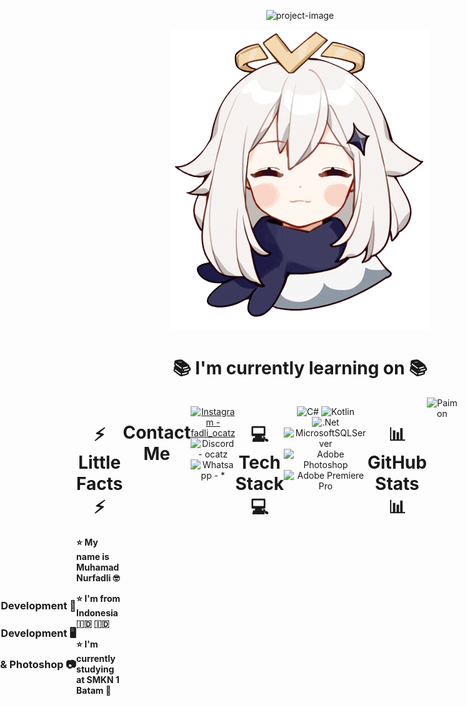 <p align="center"><img src="https://capsule-render.vercel.app/api?type=waving&height=300&color=gradient&text=👑%20ABOUT%20ME%20👑&textBg=false&fontSize=80&desc=Muhamad%20Nurfadli&descAlign=50&descAlignY=66&descSize=25" alt="project-image"></p>

<div align="center">
  <picture>
  <source media="(prefers-color-scheme: dark)" srcset="https://64.media.tumblr.com/eb537770268399c917f32932ce7acdfd/2fc7711415efeb4c-18/s540x810/2999150f2060c53a89d149f5c03dc1b2c541868f.gif">
  <source media="(prefers-color-scheme: light)" srcset="https://github.com/OcatZ0/OcatZ0/blob/main/PaimonGIF.gif">
  <img src="https://github.com/OcatZ0/OcatZ0/blob/main/PaimonGIF.gif" alt="Paimon" style="max-width: 100%; height: auto;">
</picture>
</div>

<h1 align="center" id="title">📚 I'm currently learning on 📚</h1>
<div style="display: flex; justify-content: flex-end;">
  <div style="text-align: end;">
      <div style="text-align: left;">
    <picture>
      <!-- Dark Mode -->
      <source 
        media="(prefers-color-scheme: dark)" 
        srcset="https://github.com/OcatZ0/OcatZ0/blob/main/office_dark.gif"
        alt="project-image" width="450" height="600" align="left"
      />
      <!-- Light Mode -->
      <img 
        src="https://user-images.githubusercontent.com/74038190/213760697-1dc03683-ba49-44f2-985e-95fd5ec22d3f.gif" 
        alt="Profile Details" width="450" height="300" align="left"
      />
  </picture>
        
<h3 align="end" id="title">Android Software Development 📱</h3> 
<h3 align="end" id="title">Windows Software Development 🖥️</h3>
<h3 align="end" id="title">(✨a sprinkle of✨) Adobe Premiere Pro 🎬 & Photoshop 📷</h3>  
  </div>
</div>

<br>
<br>
<br>
<br>
<br>
<br>
<br>
<br>
<br>

<div align="start">
      <h1 align="center" id="title">⚡ Little Facts ⚡</h1>
  <div style="text-align: left;">
        
**⭐ My name is Muhamad Nurfadli 🤓**

**⭐ I'm from Indonesia 🇮🇩 🇮🇩</h3>**

**⭐ I'm currently studying at SMKN 1 Batam 🏫**

  </div>
</div>

<br>
<br>
<br>
<br>

<h1 align="center" id="title">Contact Me</h1>
<div align="center">
  
  [![Instagram - fadli_ocatz](https://img.shields.io/static/v1?label=Instagram&message=fadli_ocatz&color=E1306C&style=for-the-badge&logo=instagram)](https://www.instagram.com/fadli_ocatz/)
  ![Discord - ocatz](https://img.shields.io/badge/Discord-ocatz-5865F2?style=for-the-badge&logo=instagram&logoColor=5865F2)
  ![Whatsapp - *](https://img.shields.io/badge/Whatsapp-0895603512180-25D366?style=for-the-badge&logo=whatsapp&logoColor=25D366)
  
</div>

<br>

<h1 align="center" id="title">💻 Tech Stack 💻</h1>

<div align="center">
  
  ![C#](https://img.shields.io/badge/c%23-%23239120.svg?style=for-the-badge&logo=csharp&logoColor=white)
  ![Kotlin](https://img.shields.io/badge/kotlin-%237F52FF.svg?style=for-the-badge&logo=kotlin&logoColor=white)
  ![.Net](https://img.shields.io/badge/.NET-5C2D91?style=for-the-badge&logo=.net&logoColor=white)
  ![MicrosoftSQLServer](https://img.shields.io/badge/Microsoft%20SQL%20Server-CC2927?style=for-the-badge&logo=microsoft%20sql%20server&logoColor=white)
  ![Adobe Photoshop](https://img.shields.io/badge/adobe%20photoshop-%2331A8FF.svg?style=for-the-badge&logo=adobe%20photoshop&logoColor=white)
  ![Adobe Premiere Pro](https://img.shields.io/badge/Adobe%20Premiere%20Pro-9999FF.svg?style=for-the-badge&logo=Adobe%20Premiere%20Pro&logoColor=white)
  
</div>

<br>

<h1 align="center" id="title">📊 GitHub Stats 📊</h1>
<div align="center">
  <picture>
    <!-- Dark Mode -->
    <source 
      media="(prefers-color-scheme: dark)" 
      srcset="https://raw.githubusercontent.com/OcatZ0/github-profile-summary-cards/main/profile-summary-card-output/blueberry/0-profile-details.svg"
    />
    <!-- Light Mode -->
    <img 
      src="https://raw.githubusercontent.com/OcatZ0/github-profile-summary-cards/main/profile-summary-card-output/buefy/0-profile-details.svg" 
      alt="Profile Details"
    />
  </picture>
  
  <div align="center">
    <picture>
      <!-- Dark Mode -->
      <source 
        media="(prefers-color-scheme: dark)" 
        srcset="https://raw.githubusercontent.com/OcatZ0/github-profile-summary-cards/main/profile-summary-card-output/blueberry/1-repos-per-language.svg"
      />
      <!-- Light Mode -->
      <img 
        src="https://raw.githubusercontent.com/OcatZ0/github-profile-summary-cards/main/profile-summary-card-output/buefy/1-repos-per-language.svg" 
        alt="Repos per Language"
      />
    </picture>
    <picture>
      <!-- Dark Mode -->
      <source 
        media="(prefers-color-scheme: dark)" 
        srcset="https://raw.githubusercontent.com/OcatZ0/github-profile-summary-cards/main/profile-summary-card-output/blueberry/2-most-commit-language.svg"
      />
      <!-- Light Mode -->
      <img 
        src="https://raw.githubusercontent.com/OcatZ0/github-profile-summary-cards/main/profile-summary-card-output/buefy/2-most-commit-language.svg" 
        alt="Most Commit Language"
      />
    </picture>
  </div>
</div>

<div align="center">
  
<picture widht="20" height="20">
  <source media="(prefers-color-scheme: dark)" srcset="https://i.giphy.com/KsIpb1gJXnK3lH8ba6.webp">
  <source media="(prefers-color-scheme: light)" srcset="https://c.tenor.com/wAf24FIqeL4AAAAC/tenor.gif">
  <img src="https://c.tenor.com/wAf24FIqeL4AAAAC/tenor.gif" alt="Paimon" style="max-width: 100%; height: auto;">
</picture>
  
</div>
